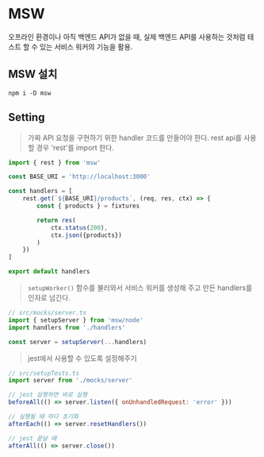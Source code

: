 # MSW

오프라인 환경이나 아직 백엔드 API가 없을 때, 실제 백엔드 API를 사용하는 것처럼 테스트 할 수 있는 서비스 워커의 기능을 활용.

## MSW 설치

``` npm i -D msw ```

## Setting

> 가짜 API 요청을 구현하기 위한 handler 코드를 만들어야 한다. rest api를 사용할 경우 'rest'를 import 한다.  

``` javascript
import { rest } from 'msw'

const BASE_URI = 'http://localhost:3000'

const handlers = [
    rest.get(`${BASE_URI}/products`, (req, res, ctx) => {
        const { products } = fixtures

        return res(
            ctx.status(200),
            ctx.json({products})
        )
    })
]

export default handlers
```

> ``` setupWorker() ``` 함수를 불러와서 서비스 워커를 생성해 주고 만든 handlers를 인자로 넘긴다.

``` javascript
// src/mocks/server.ts
import { setupServer } from 'msw/node'
import handlers from './handlers'

const server = setupServer(...handlers)

```

> jest에서 사용할 수 있도록 설정해주기

``` javascript
// src/setupTests.ts
import server from './mocks/server'

// jest 살행하면 바로 실행
beforeAll(() => server.listen({ onUnhandledRequest: 'error' }))

// 실행될 때 마다 초기화
afterEach(() => server.resetHandlers())

// jest 끝날 때
afterAll(() => server.close())
```
